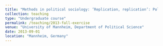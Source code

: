 ```yaml
---
title: "Methods in political sociology: ’Replication, replication’: Political confidence and democracy in Europe (2 exercises, taught in German, Fall 2013)"
collection: teaching
type: "Undergraduate course"
permalink: /teaching/2013-fall-exercise
venue: "University of Mannheim, Department of Political Science"
date: 2013-09-01
location: "Mannheim, Germany"
---
```

